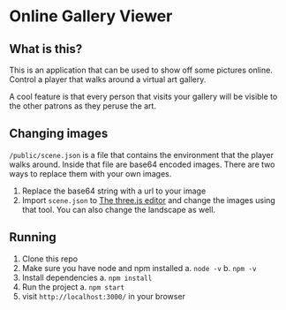 # Online Gallery Viewer

## What is this?
This is an application that can be used to show off some pictures online. Control a player that walks around a virtual art gallery.

A cool feature is that every person that visits your gallery will be visible to the other patrons as they peruse the art.

## Changing images

`/public/scene.json` is a file that contains the environment that the player walks around. Inside that file are base64 encoded images. There are two ways to replace them with your own images.

1. Replace the base64 string with a url to your image
2. Import `scene.json` to [The three.js editor](https://threejs.org/editor/) and change the images using that tool. You can also change the landscape as well.

## Running

1. Clone this repo
2. Make sure you have node and npm installed
	a. `node -v`
	b. `npm -v`
3. Install dependencies
	a. `npm install` 
4. Run the project
	a. `npm start`
5. visit `http://localhost:3000/` in your browser
